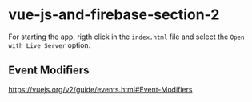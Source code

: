 # vue-js-and-firebase-section-2

For starting the app, rigth click in the `index.html` file and select the `Open with Live Server` option.


## Event Modifiers

https://vuejs.org/v2/guide/events.html#Event-Modifiers